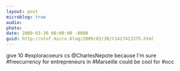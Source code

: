 ```yaml
---
layout: post
microblog: true
audio: 
photo: 
date: 2009-03-30 00:00:00 -0000
guid: http://xtof.micro.blog/2009/03/30/t1417413375.html
---
```

give 10 #exploracoeurs cs @CharlesNepote because I'm sure #freecurrency for entrepreneurs in #Marseille could be cool for #occ
